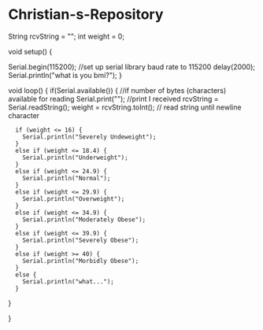 # Christian-s-Repository

String rcvString = "";
int weight = 0;

void setup() {













  
   Serial.begin(115200); //set up serial library baud rate to 115200
   delay(2000);
   Serial.println("what is you bmi?");
}

void loop() {
   if(Serial.available()) { //if number of bytes (characters) available for reading
      Serial.print(""); //print I received
      rcvString = Serial.readString();
      weight = rcvString.toInt(); // read string until newline character


      if (weight <= 16) {
        Serial.println("Severely Undeweight");
      }
      else if (weight <= 18.4) {
        Serial.println("Underweight");
      }
      else if (weight <= 24.9) {
        Serial.println("Normal");
      }
      else if (weight <= 29.9) {
        Serial.println("Overweight");
      }
      else if (weight <= 34.9) {
        Serial.println("Moderately Obese");
      }
      else if (weight <= 39.9) {
        Serial.println("Severely Obese");
      }
      else if (weight >= 40) {
        Serial.println("Morbidly Obese");
      }
      else {
        Serial.println("what...");
      }

   }
   
}
 
